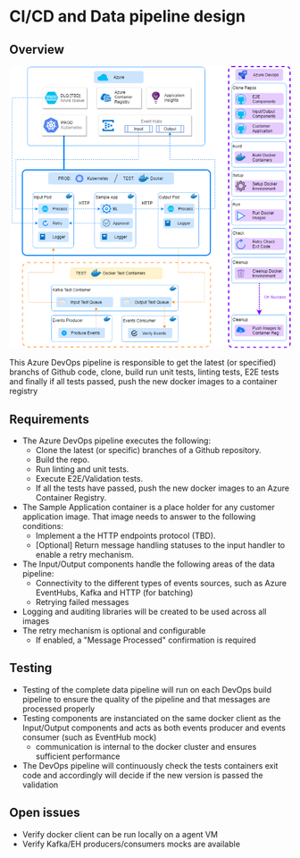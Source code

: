 # CI/CD and Data pipeline design

## Overview

![architecure diagram](./ASB-cicd-pipeline.png)

This Azure DevOps pipeline is responsible to get the latest (or specified) branchs of Github code, clone, build run unit tests, linting tests, E2E tests and finally if all tests passed, push the new docker images to a container registry

## Requirements

- The Azure DevOps pipeline executes the following:
  - Clone the latest (or specific) branches of a Github repository.
  - Build the repo.
  - Run linting and unit tests.
  - Execute E2E/Validation tests.
  - If all the tests have passed, push the new docker images to an Azure Container Registry.
- The Sample Application container is a place holder for any customer application image. That image needs to answer to the following conditions:
  - Implement a the HTTP endpoints protocol (TBD).
  - [Optional] Return message handling statuses to the input handler to enable a retry mechanism.
- The Input/Output components handle the following areas of the data pipeline:
  - Connectivity to the different types of events sources, such as Azure EventHubs, Kafka and HTTP (for batching)
  - Retrying failed messages
- Logging and auditing libraries will be created to be used across all images
- The retry mechanism is optional and configurable
  - If enabled, a "Message Processed" confirmation is required

## Testing

- Testing of the complete data pipeline will run on each DevOps build pipeline to ensure the quality of the pipeline and that messages are processed properly
- Testing components are instanciated on the same docker client as the Input/Output components and acts as both events producer and events consumer (such as EventHub mock)
  - communication is internal to the docker cluster and ensures sufficient performance
- The DevOps pipeline will continuously check the tests containers exit code and accordingly will decide if the new version is passed the validation

## Open issues

- Verify docker client can be run locally on a agent VM
- Verify Kafka/EH producers/consumers mocks are available